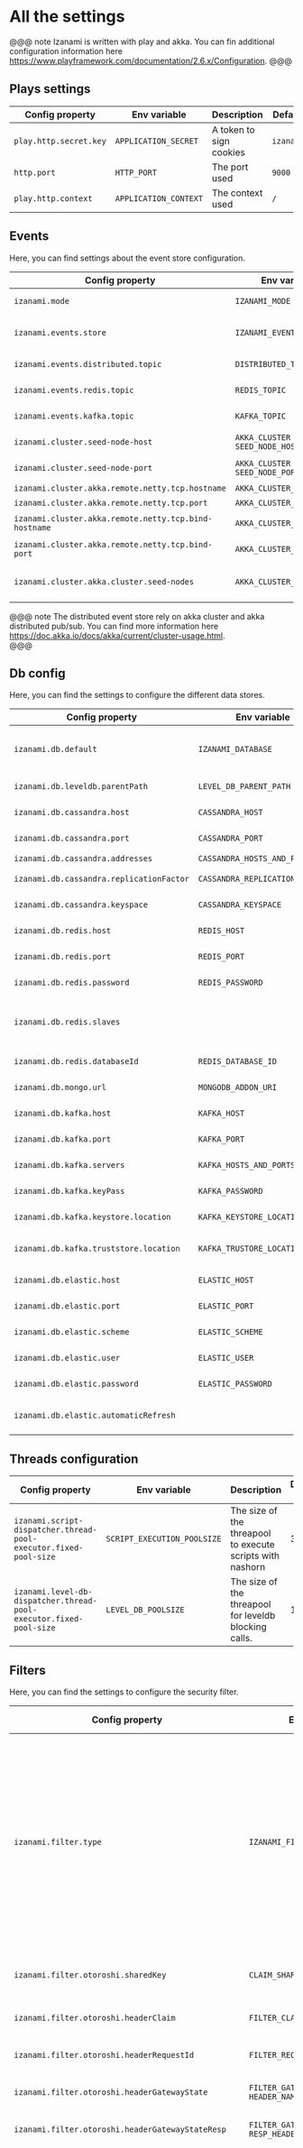 # All the settings 

@@@ note
Izanami is written with play and akka. You can fin additional configuration information here https://www.playframework.com/documentation/2.6.x/Configuration. 
@@@

## Plays settings 

| Config property                                                    | Env variable                             | Description                                                                                                                                                                                                                          | Default value                                                   |
|--------------------------------------------------------------------|------------------------------------------|--------------------------------------------------------------------------------------------------------------------------------------------------------------------------------------------------------------------------------------|-----------------------------------------------------------------|
| `play.http.secret.key`                                             | `APPLICATION_SECRET`                     | A token to sign cookies                                                                                                                                                                                                              | `izanamiSecret`                                                 |
| `http.port`                                                        | `HTTP_PORT`                              | The port used                                                                                                                                                                                                                        | `9000`                                                          |
| `play.http.context`                                                | `APPLICATION_CONTEXT`                    | The context used                                                                                                                                                                                                                     | `/`                                                             |



## Events 

Here, you can find settings about the event store configuration.  

| Config property                                                    | Env variable                             | Description                                                                                                                                                                                                                          | Default value                                                   |
|--------------------------------------------------------------------|------------------------------------------|--------------------------------------------------------------------------------------------------------------------------------------------------------------------------------------------------------------------------------------|-----------------------------------------------------------------|
| `izanami.mode`                                                     | `IZANAMI_MODE`                           | Use `dev` when developing. Could be `prod` or `dev`                                                                                                                                                                                  | `prod`                                                          |
| `izanami.events.store`                                             | `IZANAMI_EVENT_STORE`                    | Type of the event store. Could be `InMemory`, `Kafka`, `Redis`, `Distributed`.                                                                                                                                                       | `InMemory`                                                      |
| `izanami.events.distributed.topic`                                 | `DISTRIBUTED_TOPIC`                      | Name of the topic when `izanami.events.store`=`Distributed`                                                                                                                                                                          | `izanami`                                                       |
| `izanami.events.redis.topic`                                       | `REDIS_TOPIC`                            | Name of the topic when `izanami.events.store`=`Redis`                                                                                                                                                                                | `izanami:events`                                                |
| `izanami.events.kafka.topic`                                       | `KAFKA_TOPIC`                            | Name of the topic when `izanami.events.store`=`Kafka`                                                                                                                                                                                | `izanami`                                                       |
| `izanami.cluster.seed-node-host`                                   | `AKKA_CLUSTER SEED_NODE_HOST`            | The host of the seed used to form a cluster                                                                                                                                                                                          | `127.0.0.1`                                                     |
| `izanami.cluster.seed-node-port`                                   | `AKKA_CLUSTER SEED_NODE_PORT`            | The port of the seed used to form a cluster                                                                                                                                                                                          | 2551                                                            |
| `izanami.cluster.akka.remote.netty.tcp.hostname`                   | `AKKA_CLUSTER_HOST`                      | The host of the current node                                                                                                                                                                                                         | `127.0.0.1`                                                     |
| `izanami.cluster.akka.remote.netty.tcp.port`                       | `AKKA_CLUSTER_PORT`                      | The port of the current node                                                                                                                                                                                                         | `127.0.0.1`                                                     |
| `izanami.cluster.akka.remote.netty.tcp.bind-hostname`              | `AKKA_CLUSTER_HOST`                      | The internal host of the current node (eg docker)                                                                                                                                                                                    | `127.0.0.1`                                                     |
| `izanami.cluster.akka.remote.netty.tcp.bind-port`                  | `AKKA_CLUSTER_BIND_PORT`                 | The internal port of the current node (eg docker)                                                                                                                                                                                    | `${cluster.akka.remote.netty.tcp.port}`                         |
| `izanami.cluster.akka.cluster.seed-nodes`                          | `AKKA_CLUSTER_SEED_NODES`                | An array of seeds                                                                                                                                                                                                                    | `["akka.tcp://"${cluster.system-name}"@"${izanami.cluster.seed-node-host}":"${izanami.cluster.seed-node-port}]`                         |

@@@ note
The distributed event store rely on akka cluster and akka distributed pub/sub. You can find more information  here https://doc.akka.io/docs/akka/current/cluster-usage.html.  
@@@


## Db config 

Here, you can find the settings to configure the different data stores. 

| Config property                                                    | Env variable                             | Description                                                                                                                                                                                                                          | Default value                                                   |
|--------------------------------------------------------------------|------------------------------------------|--------------------------------------------------------------------------------------------------------------------------------------------------------------------------------------------------------------------------------------|-----------------------------------------------------------------|
| `izanami.db.default`                                               | `IZANAMI_DATABASE`                       | Type of the default datastore. Could be `InMemory`, `LevelDb`, `Redis`, `Cassandra`, `Elastic`.                                                                                                                                      | `LevelDb`                                                       |
| `izanami.db.leveldb.parentPath`                                    | `LEVEL_DB_PARENT_PATH`                   | The root folder when data are stored by level db                                                                                                                                                                                     | `target/leveldb`                                                |
| `izanami.db.cassandra.host`                                        | `CASSANDRA_HOST`                         | The host name of the cassandra server                                                                                                                                                                                                | `localhost`                                                     |
| `izanami.db.cassandra.port`                                        | `CASSANDRA_PORT`                         | The port of the cassandra server                                                                                                                                                                                                     | 9042                                                            |
| `izanami.db.cassandra.addresses`                                   | `CASSANDRA_HOSTS_AND_PORTS`              | An array of host and port                                                                                                                                                                                                            | `[${izanami.db.cassandra.host}":"${izanami.db.cassandra.port}]` |
| `izanami.db.cassandra.replicationFactor`                           | `CASSANDRA_REPLICATION_FACTOR`           | The replication factor for the data                                                                                                                                                                                                  | 1                                                               |
| `izanami.db.cassandra.keyspace`                                    | `CASSANDRA_KEYSPACE`                     | the name of the keyspace for datas                                                                                                                                                                                                   | `izanami`                                                       |
| `izanami.db.redis.host`                                            | `REDIS_HOST`                             | The host of the redis server                                                                                                                                                                                                         | `localhost`                                                     |
| `izanami.db.redis.port`                                            | `REDIS_PORT`                             | The port of the redis server                                                                                                                                                                                                         | 6379                                                            |
| `izanami.db.redis.password`                                        | `REDIS_PASSWORD`                         | The password for the redis server                                                                                                                                                                                                    |                                                                 |
| `izanami.db.redis.slaves`                                          |                                          | An array of redis config for slaves. For example: `izanami.db.redis.slaves=[{ host = localhost, port = 6380 }]`                                                                                                                      |                                                                 |
| `izanami.db.redis.databaseId`                                      | `REDIS_DATABASE_ID`                      | the id of the redis database.                                                                                                                                                                                                        |                                                                 |
| `izanami.db.mongo.url`                                      | `MONGODB_ADDON_URI`                      | the url of the mongo database.                                                                                                                                                                                                        |                                                                 |
| `izanami.db.kafka.host`                                            | `KAFKA_HOST`                             | The host of the kafka server                                                                                                                                                                                                         | localhost                                                       |
| `izanami.db.kafka.port`                                            | `KAFKA_PORT`                             | The port of the kafka server                                                                                                                                                                                                         | 9092                                                            |
| `izanami.db.kafka.servers`                                         | `KAFKA_HOSTS_AND_PORTS`                  | A string with host and port separated by ','                                                                                                                                                                                         | `${izanami.db.kafka.host}":"${izanami.db.kafka.port}`           |
| `izanami.db.kafka.keyPass`                                         | `KAFKA_PASSWORD`                         | The password for ssl certificate                                                                                                                                                                                                     |                                                                 |
| `izanami.db.kafka.keystore.location`                               | `KAFKA_KEYSTORE_LOCATION`                | The absolute location of the keystore if ssl is used                                                                                                                                                                                 |                                                                 |
| `izanami.db.kafka.truststore.location`                             | `KAFKA_TRUSTORE_LOCATION`                | The absolute location of the truststore,if ssl is used                                                                                                                                                                               |                                                                 |
| `izanami.db.elastic.host`                                          | `ELASTIC_HOST`                           | The host of the elastic server                                                                                                                                                                                                       | `127.0.0.1`                                                     |
| `izanami.db.elastic.port`                                          | `ELASTIC_PORT`                           | The port of the elastic server                                                                                                                                                                                                       | 9200                                                            |
| `izanami.db.elastic.scheme`                                        | `ELASTIC_SCHEME`                         | The scheme used for the elastic server                                                                                                                                                                                               | `http`                                                          |
| `izanami.db.elastic.user`                                          | `ELASTIC_USER`                           | The user if elastic is secured                                                                                                                                                                                                       |                                                                 |
| `izanami.db.elastic.password`                                      | `ELASTIC_PASSWORD`                       | The password if elastic is secured                                                                                                                                                                                                   |                                                                 |
| `izanami.db.elastic.automaticRefresh`                              |                                          | Force refresh on each insert, update or delete. For dev only                                                                                                                                                                         | false                                                           |


## Threads configuration 

| Config property                                                    | Env variable                             | Description                                                                                                                                                                                                                          | Default value                                                   |
|--------------------------------------------------------------------|------------------------------------------|--------------------------------------------------------------------------------------------------------------------------------------------------------------------------------------------------------------------------------------|-----------------------------------------------------------------|
| `izanami.script-dispatcher.thread-pool-executor.fixed-pool-size`   | `SCRIPT_EXECUTION_POOLSIZE`              | The size of the threapool to execute scripts with nashorn                                                                                                                                                                            | 32                                                              |
| `izanami.level-db-dispatcher.thread-pool-executor.fixed-pool-size` | `LEVEL_DB_POOLSIZE`                      | The size of the threapool for leveldb blocking calls.                                                                                                                                                                                | 1                                                               |

## Filters 

Here, you can find the settings to configure the security filter. 

| Config property                                                    | Env variable                             | Description                                                                                                                                                                                                                          | Default value                                                   |
|--------------------------------------------------------------------|------------------------------------------|--------------------------------------------------------------------------------------------------------------------------------------------------------------------------------------------------------------------------------------|-----------------------------------------------------------------|
| `izanami.filter.type`                                              | `IZANAMI_FILTER_TYPE`                    | The type of the http filter used for security and identification. Izanami provide first class support for Otoroshi reverse proxy so you can set to Otoroshi if you already work with that product. Could be `Default` or `Otoroshi`. | `Default`                                                       |
| `izanami.filter.otoroshi.sharedKey`                                | `CLAIM_SHAREDKEY`                        | Shared key used to encrypt jwt token                                                                                                                                                                                                 | `none`                                                          |
| `izanami.filter.otoroshi.headerClaim`                              | `FILTER_CLAIM_HEADER_NAME`               | The name of the claim header                                                                                                                                                                                                         | `Otoroshi-Claim`                                            |
| `izanami.filter.otoroshi.headerRequestId`                          | `FILTER_REQUEST_ID_HEADER_NAME`          | The name of the requestId header                                                                                                                                                                                                     | `Otoroshi-Request-Id`                                       |
| `izanami.filter.otoroshi.headerGatewayState`                       | `FILTER_GATEWAY_STATE HEADER_NAME`       | The name of the state header                                                                                                                                                                                                         | `Otoroshi-State`                                            |
| `izanami.filter.otoroshi.headerGatewayStateResp`                   | `FILTER_GATEWAY_STATE RESP_HEADER_NAME`  | The name of the state resp header                                                                                                                                                                                                    | `Otoroshi-State-Resp`                                       |
| `izanami.filter.default.sharedKey`                                 | `FILTER_CLAIM_SHAREDKEY`                 | The shared key used to encrypt jwt token. It should be the same value between each Izanami nodes in case of a cluster.                                                                                                               | `none`                                                          |
| `izanami.filter.default.cookieClaim`                               | `FILTER_COOKIE_NAME`                     | The name of the cookie used to store the user session.                                                                                                                                                                               | `Izanami`                                                       |
| `izanami.filter.default.issuer`                                    | `FILTER_ISSUER`                          | The issuer for jwt token                                                                                                                                                                                                             | `Izanami`                                                       |
| `izanami.filter.default.apiKeys.headerClientId`                    | `FILTER_CLAIM_HEADER CLIENT_ID_NAME`     | The name of the header for clientId                                                                                                                                                                                                  | `Izanami-Client-Id`                                             |
| `izanami.filter.default.apiKeys.headerClientSecret`                | `FILTER_CLAIM_HEADER CLIENT_SECRET_NAME` | The name of the header of clientSecret                                                                                                                                                                                               | `Izanami-Client-Secret`                                         |
| `izanami.logout.url`                                               | `LOGOUT_URL`                             | The logout url                                                                                                                                                                                                                       | `/api/logout`                                                   |


## Domains 

| Config property                                                    | Env variable                             | Description                                                                                                                                                                                                                          | Default value                                                   |
|--------------------------------------------------------------------|------------------------------------------|--------------------------------------------------------------------------------------------------------------------------------------------------------------------------------------------------------------------------------------|-----------------------------------------------------------------|
| `izanami.config.db.type`                                           | `CONFIG_DATABASE`                        | The db used to store configs                                                                                                                                                                                                         | `${izanami.db.default}`                                         |
| `izanami.config.db.conf.namespace`                                 | `CONFIG_NAMESPACE`                       | The namespace used for configs                                                                                                                                                                                                       | `izanami:configuration`                                         |
| `izanami.features.db.type`                                         | `FEATURE_DATABASE`                       | The db used to store features                                                                                                                                                                                                        | `${izanami.db.default}`                                         |
| `izanami.features.db.conf.namespace`                               | `FEATURE_NAMESPACE`                      | The namespace used for features                                                                                                                                                                                                      | `izanami:features`                                              |
| `izanami.globalScript.db.type`                                     | `SCRIPT_DATABASE`                        | The db used to store scripts                                                                                                                                                                                                         | `${izanami.db.default}`                                         |
| `izanami.globalScript.db.conf.namespace`                           | `SCRIPT_NAMESPACE`                       | The namespace used for scripts                                                                                                                                                                                                       | `izanami:globalscripts`                                         |
| `izanami.experiment.db.type`                                       | `EXPERIMENT_DATABASE`                    | The db used to store experiments                                                                                                                                                                                                     | `${izanami.db.default}`                                         |
| `izanami.experiment.db.conf.namespace`                             | `EXPERIMENT_NAMESPACE`                   | The namespace used for experiments                                                                                                                                                                                                   | `izanami:experiment`                                            |
| `izanami.variantBinding.db.type`                                   | `EXPERIMENT_VARIANT BINDING_DATABASE`    | The db used to store variant bindings                                                                                                                                                                                                | `${izanami.db.default}`                                         |
| `izanami.variantBinding.db.conf.namespace`                         | `EXPERIMENT_VARIANT BINDING_NAMESPACE`   | The namespace used for variant bindings                                                                                                                                                                                              | `izanami:variantbinding`                                        |
| `izanami.experimentEvent.db.type`                                  | `EXPERIMENT_EVENT DATABASE`              | The db used to store experiment events                                                                                                                                                                                               | `${izanami.db.default}`                                         |
| `izanami.experimentEvent.db.conf.namespace`                        | `EXPERIMENT_EVENT NAMESPACE`             | The namespace used for experiment events                                                                                                                                                                                             | `izanami:experimentevent`                                       |
| `izanami.webhook.db.type`                                          | `WEBHOOK_DATABASE`                       | The db used to store webhooks                                                                                                                                                                                                        | `${izanami.db.default}`                                         |
| `izanami.webhook.db.conf.namespace`                                | `WEBHOOK_NAMESPACE`                      | The namespace used for webhooks                                                                                                                                                                                                      | `izanami:webhook`                                               |
| `izanami.user.db.type`                                             | `USER_DATABASE`                          | The db used to store users                                                                                                                                                                                                           | `${izanami.db.default}`                                         |
| `izanami.user.db.conf.namespace`                                   | `USER_NAMESPACE`                         | The namespace used for users                                                                                                                                                                                                         | `izanami:user`                                                  |
| `izanami.user.initialize.userId`                                   | `INITIAL_USER_ID`                        | The login to use for the first connection                                                                                                                                                                                            | `admin`                                                         |
| `izanami.user.initialize.password`                                 | `INITIAL_USER_PASSWORD`                  | The password to use for the first connection                                                                                                                                                                                         | `admin123`                                                      |
| `izanami.apikey.db.type`                                           | `APIKEY_DATABASE`                        | The db used to store api keys                                                                                                                                                                                                        | `${izanami.db.default}`                                         |
| `izanami.apikey.db.conf.namespace`                                 | `APIKEY_NAMESPACE`                       | The namespace used for api keys                                                                                                                                                                                                      | `izanami:apikey`                                                |
| `izanami.apikey.initialize.clientId`                               | `INITIAL_APIKEY_CLIENT_ID`               | A client id used from config                                                                                                                                                                                                         |                                                                 |
| `izanami.apikey.initialize.clientSecret`                           | `INITIAL_APIKEY_CLIENT_SECRET`           | A client secret used from config                                                                                                                                                                                                     |                                                                 |
| `izanami.apikey.initialize.authorizedPatterns`                     | `INITIAL_APIKEY_AUTHORIZED_PATTERN`      | A pattern used from config                                                                                                                                                                                                           |                                                                 |
| `izanami.patch.db.type`                                            | `PATCH_DATABASE`                         | The db used to store patchs                                                                                                                                                                                                          | `${izanami.db.default}`                                         |
| `izanami.patch.db.conf.namespace`                                  | `PATCH_NAMESPACE`                        | The namespace used for patchs                                                                                                                                                                                                        | `izanami:patchs`                                                |



